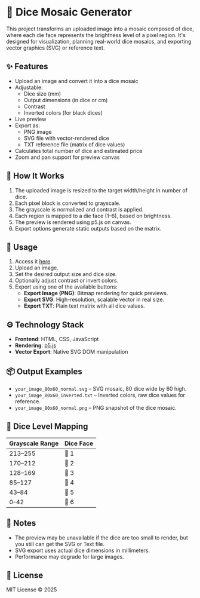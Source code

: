 # 🎲 Dice Mosaic Generator

This project transforms an uploaded image into a mosaic composed of dice, where each die face represents the brightness level of a pixel region. It's designed for visualization, planning real-world dice mosaics, and exporting vector graphics (SVG) or reference text.

## ✨ Features

- Upload an image and convert it into a dice mosaic
- Adjustable:
  - Dice size (mm)
  - Output dimensions (in dice or cm)
  - Contrast
  - Inverted colors (for black dices)
- Live preview
- Export as:
  - PNG image
  - SVG file with vector-rendered dice
  - TXT reference file (matrix of dice values)
- Calculates total number of dice and estimated price
- Zoom and pan support for preview canvas

## 🧩 How It Works

1. The uploaded image is resized to the target width/height in number of dice.
2. Each pixel block is converted to grayscale.
3. The grayscale is normalized and contrast is applied.
4. Each region is mapped to a die face (1–6), based on brightness.
5. The preview is rendered using p5.js on canvas.
6. Export options generate static outputs based on the matrix.

## 🔧 Usage

1. Access it [here](https://adrianomoura.github.io/MosaicDiceGenerator/).
2. Upload an image.
3. Set the desired output size and dice size.
4. Optionally adjust contrast or invert colors.
5. Export using one of the available buttons:
   - **Export Image (PNG)**: Bitmap rendering for quick previews.
   - **Export SVG**: High-resolution, scalable vector in real size.
   - **Export TXT**: Plain text matrix with all dice values.

## ⚙️ Technology Stack

- **Frontend**: HTML, CSS, JavaScript
- **Rendering**: [p5.js](https://p5js.org/)
- **Vector Export**: Native SVG DOM manipulation

## 📦 Output Examples

- `your_image_80x60_normal.svg` – SVG mosaic, 80 dice wide by 60 high.
- `your_image_80x60_inverted.txt` – Inverted colors, raw dice values for reference.
- `your_image_80x60_normal.png` – PNG snapshot of the dice mosaic.

## 📏 Dice Level Mapping

| Grayscale Range | Dice Face |
|------------------|------------|
| 213–255          | 🎲 1       |
| 170–212          | 🎲 2       |
| 128–169          | 🎲 3       |
| 85–127           | 🎲 4       |
| 43–84            | 🎲 5       |
| 0–42             | 🎲 6       |

## 🧠 Notes

- The preview may be unavailable if the dice are too small to render, but you still can get the SVG or Text file.
- SVG export uses actual dice dimensions in millimeters.
- Performance may degrade for large images.

## 📜 License

MIT License © 2025

